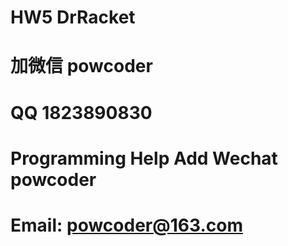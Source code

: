 # HW5 DrRacket
# 加微信 powcoder

# QQ 1823890830

# Programming Help Add Wechat powcoder

# Email: powcoder@163.com

